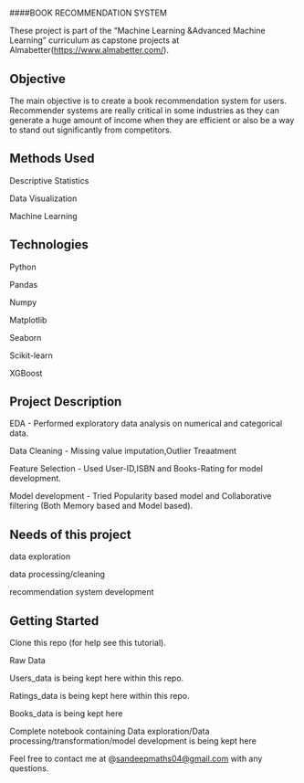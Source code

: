 # 
 ####BOOK RECOMMENDATION SYSTEM

These project is part of the “Machine Learning &Advanced Machine Learning” curriculum as capstone projects at Almabetter(https://www.almabetter.com/).

## Objective
The main objective is to create a book recommendation system for users. Recommender systems are really critical in some industries as they can generate a huge amount of income when they are efficient or also be a way to stand out significantly from competitors.
## Methods Used
 Descriptive Statistics

 Data Visualization

 Machine Learning
## Technologies
 Python

 Pandas

 Numpy

 Matplotlib

 Seaborn

 Scikit-learn
 
 XGBoost
## Project Description
EDA - Performed exploratory data analysis on numerical and categorical data.

Data Cleaning - Missing value imputation,Outlier Treaatment

Feature Selection - Used User-ID,ISBN and Books-Rating for model development.

Model development - Tried Popularity based model and Collaborative filtering (Both Memory based and Model based).




## Needs of this project
data exploration

data processing/cleaning

recommendation system development
## Getting Started
Clone this repo (for help see this tutorial).

Raw Data

Users_data is being kept here within this repo.

Ratings_data is being kept here within this repo.

Books_data is being kept here

Complete notebook containing Data exploration/Data processing/transformation/model development is being kept here

Feel free to contact me at @sandeepmaths04@gmail.com with any questions.
